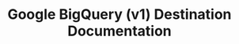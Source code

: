 ---
# -------------------------- #
#     USING THIS TEMPLATE    #
# -------------------------- #

## NEED HELP USING THIS TEMPLATE? SEE:
## https://docs-about-stitch-docs.netlify.com/reference/destination-templates/destination-setup/
## FOR INSTRUCTIONS & REFERENCE INFO


# -------------------------- #
#        Page Controls       #
# -------------------------- #

title: Google BigQuery (v1) Destination Documentation
keywords: bigquery, google bigquery data warehouse, bigquery data warehouse, bigquery etl, etl to bigquery, bigquery destination
summary: "Documentation for version 1 of Stitch's Google BigQuery destination."

permalink:  /destinations/google-bigquery/v1

content-type: "destination-category"
key: "bigquery-version-category"

order: 1

layout: general


# -------------------------- #
#     Destination Details    #
# -------------------------- #

display_name: "Google BigQuery"
type: "bigquery"

this-version: "1"


# -------------------------- #
#          Sections          #
# -------------------------- #

sections:
  - title: "Getting started"
    anchor: "getting-started"
    content: |
      {% assign all-destination-setup-guides = site.documents | where:"content-type","destination-setup" %}
      {% assign versioned-setup-guides = all-destination-setup-guides | where:"this-version",page.this-version %}
      {% assign destination-setup-guides = versioned-setup-guides | where:"type",page.type | sort:"title" %}

      {% for guide in destination-setup-guides %}
      <span class="h4">
      [{{ guide.title }}]({{ guide.url | prepend: site.baseurl }})
      </span>
      {{ guide.summary | markdownify }}
      {% endfor %}

  - title: "Using {{ page.display_name }}"
    anchor: "using-destination"
    guides:
      - key: "bigquery-pricing"
      - key: "bigquery-partitioning"
      - key: "switch-bigquery-location"
      - key: "append-only-querying"
    content: |
      {% for guide in section.guides %}
      {% assign this-guide = site.documents | where:"key",guide.key | first %}
      <span class="h4">
      [{{ this-guide.title }}]({{ this-guide.url | prepend: site.baseurl }})
      </span>
      {{ this-guide.summary | flatify }}
      {% endfor %}

  - title: "Reference"
    anchor: "reference-guides"
    guides:
      - key: "dedicated-overview"
      - key: "source-destination-compatibility"
      - key: "system-tables-and-columns"
      - key: "reserved-keywords"
#   - loading-errors
#   - connection-errors
    content: |
      {% for guide in section.guides %}
      {% if guide.key == "dedicated-overview" %}
        {% assign all-destination-overviews = site.documents | where:"content-type","destination-overview" %}

          {% assign all-this-destinations-overviews = all-destination-overviews | where:"type",page.type %}
            {% if page.this-version %}
              {% assign this-guide = all-this-destinations-overviews | where:"this-version",page.this-version | first %}
            {% else %}
              {% assign this-guide = all-this-destinations-overviews | first %}
            {% endif %}

      {% else %}
        {% assign this-guide = site.documents | where:"key",guide.key | first %}
      {% endif %}

      <span class="h4">
      [{{ this-guide.title }}]({{ this-guide.url | prepend: site.baseurl }})
      </span>
      {{ this-guide.summary | flatify }}
      {% endfor %}

# Guides:
#   - bq-pricing
#   - bq-partitioning
#   - append-only-queries

# References:
#   - system-columns
#   - reserved-keywords
#   - compatibility

# Loading:
#   - sdc-rejected
#   - column-splits
---